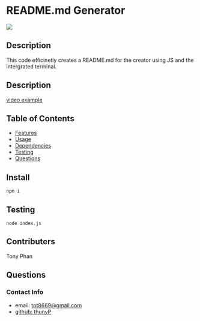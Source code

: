 # README.md Generator
![](https://img.shields.io/badge/License-MIT-green.svg)

## Description
This code efficinetly creates a README.md for the creator using JS and the intergrated terminal.

## Description
[video example](https://youtu.be/bS6fSH6S6B0)

## Table of Contents
* [Features](#features)
* [Usage](#usage)
* [Dependencies](depenedencies)
* [Testing](#testing)
* [Questions](#questions)


## Install
```
npm i
```
## Testing
```
node index.js
```
## Contributers
Tony Phan 

## Questions
### Contact Info
* email: tpt8669@gmail.com 
* [github: thunyP](https://github.com/thunyP)
